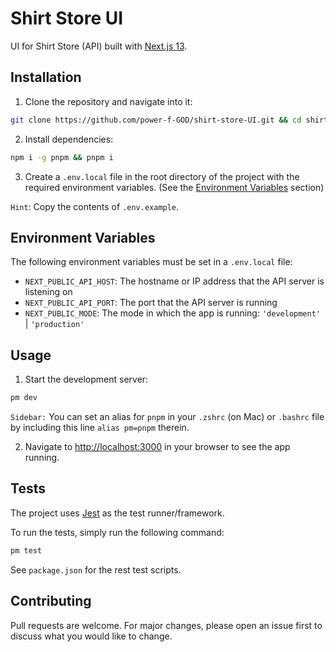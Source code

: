 # Shirt Store UI

UI for Shirt Store (API) built with [Next.js 13](https://nextjs.org/).

## Installation

1. Clone the repository and navigate into it:

```zsh
git clone https://github.com/power-f-GOD/shirt-store-UI.git && cd shirt-store-ui
```

2. Install dependencies:

```zsh
npm i -g pnpm && pnpm i
```

3. Create a `.env.local` file in the root directory of the project with the required environment variables. (See the [Environment Variables](#environment-variables) section)

`Hint`: Copy the contents of `.env.example`.

## Environment Variables

The following environment variables must be set in a `.env.local` file:

- `NEXT_PUBLIC_API_HOST`: The hostname or IP address that the API server is listening on
- `NEXT_PUBLIC_API_PORT`: The port that the API server is running
- `NEXT_PUBLIC_MODE`: The mode in which the app is running: `'development'` | `'production'`

## Usage

1. Start the development server:

```zsh
pm dev
```

`Sidebar:` You can set an alias for `pnpm` in your `.zshrc` (on Mac) or `.bashrc` file by including this line `alias pm=pnpm` therein.

2. Navigate to [http://localhost:3000](http://localhost:3000) in your browser to see the app running.

## Tests

The project uses [Jest](https://jestjs.io/) as the test runner/framework.

To run the tests, simply run the following command:

```zsh
pm test
```

See `package.json` for the rest test scripts.

## Contributing

Pull requests are welcome. For major changes, please open an issue first to discuss what you would like to change.
